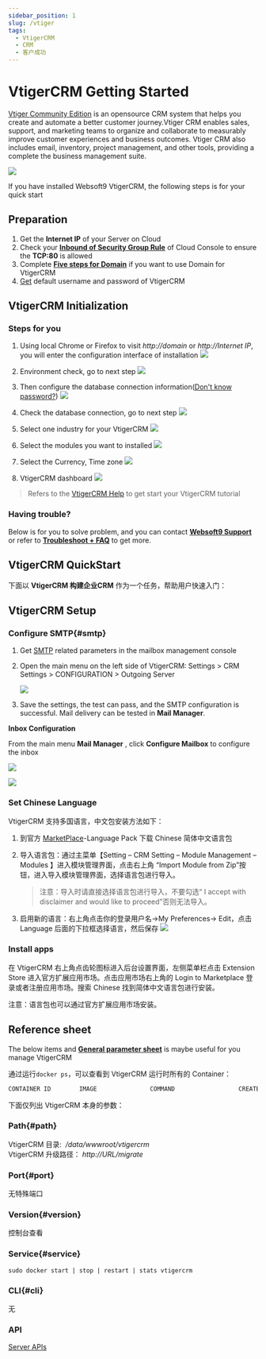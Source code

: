 ```yaml
---
sidebar_position: 1
slug: /vtiger
tags:
  - VtigerCRM
  - CRM
  - 客户成功
---
```


# VtigerCRM Getting Started

[Vtiger Community Edition](https://www.vtiger.com/open-source-crm/) is an opensource CRM system that helps you create and automate a better customer journey.Vtiger CRM enables sales, support, and marketing teams to organize and collaborate to measurably improve customer experiences and business outcomes. Vtiger CRM also includes email, inventory, project management, and other tools, providing a complete the business management suite.

![](https://libs.websoft9.com/Websoft9/DocsPicture/zh/vtigercrm/vtigercrm-gui-websoft9.png)

If you have installed Websoft9 VtigerCRM, the following steps is for your quick start

## Preparation

1. Get the **Internet IP** of your Server on Cloud
2. Check your **[Inbound of Security Group Rule](./administrator/firewall#security)** of Cloud Console to ensure the **TCP:80** is allowed
3. Complete **[Five steps for Domain](./administrator/domain_step)** if you want to use Domain for VtigerCRM
4. [Get](./user/credentials) default username and password of VtigerCRM

## VtigerCRM Initialization

### Steps for you

1. Using local Chrome or Firefox to visit *http://domain* or *http://Internet IP*, you will enter the configuration interface of installation
   ![](http://libs.websoft9.com/Websoft9/DocsPicture/zh/vtigercrm/vtigercrm-install001-websoft9.png)

2. Environment check, go to next step
   ![](http://libs.websoft9.com/Websoft9/DocsPicture/zh/vtigercrm/vtigercrm-install002-websoft9.png)

3. Then configure the database connection information([Don't know password?](./user/credentials))
   ![](http://libs.websoft9.com/Websoft9/DocsPicture/zh/vtigercrm/vtigercrm-install003-websoft9.png)

4. Check the database connection, go to next step
   ![](http://libs.websoft9.com/Websoft9/DocsPicture/zh/vtigercrm/vtigercrm-install004-websoft9.png)

5. Select one industry for your VtigerCRM
   ![](http://libs.websoft9.com/Websoft9/DocsPicture/en/vtigercrm/vg06.png)

6. Select the modules you want to installed
   ![](http://libs.websoft9.com/Websoft9/DocsPicture/zh/vtigercrm/vtigercrm-install006-websoft9.png)

7. Select the Currency, Time zone
   ![](http://libs.websoft9.com/Websoft9/DocsPicture/zh/vtigercrm/vtigercrm-install007-websoft9.png)

8. VtigerCRM dashboard
   ![](http://libs.websoft9.com/Websoft9/DocsPicture/zh/vtigercrm/vtigercrm-backend-websoft9.png)

> Refers to the [VtigerCRM Help](https://www.vtiger.com/help/) to get start your VtigerCRM tutorial

### Having trouble?

Below is for you to solve problem, and you can contact **[Websoft9 Support](./helpdesk)** or refer to **[Troubleshoot + FAQ](./faq#setup)** to get more.  

## VtigerCRM QuickStart

下面以 **VtigerCRM 构建企业CRM** 作为一个任务，帮助用户快速入门：


## VtigerCRM Setup

### Configure SMTP{#smtp}

1. Get [SMTP](./administrator/smtp) related parameters in the mailbox management console
   
2. Open the main menu on the left side of VtigerCRM: Settings > CRM Settings > CONFIGURATION > Outgoing Server
   
   ![](http://libs.websoft9.com/Websoft9/DocsPicture/en/vtigercrm/vtiger-smtp-websoft9.png)

3. Save the settings, the test can pass, and the SMTP configuration is successful. Mail delivery can be tested in **Mail Manager**.

**Inbox Configuration**

From the main menu **Mail Manager** , click **Configure Mailbox** to configure the inbox
   
  ![](http://libs.websoft9.com/Websoft9/DocsPicture/en/vtigercrm/vtiger-imap-websoft9.png)

  ![](http://libs.websoft9.com/Websoft9/DocsPicture/en/vtigercrm/vtiger-imap1-websoft9.png)

### Set Chinese Language

VtigerCRM 支持多国语言，中文包安装方法如下：

1.  到官方 [MarketPlace](https://marketplace.vtiger.com/app/listings)-Language Pack 下载 Chinese 简体中文语言包

2.  导入语言包：通过主菜单【Setting – CRM Setting – Module Management – Modules 】进入模块管理界面，点击右上角 “Import Module from Zip”按钮，进入导入模块管理界面，选择语言包进行导入。

    > 注意：导入时请直接选择语言包进行导入，不要勾选“ I accept with disclaimer and would like to proceed”否则无法导入。

3.  启用新的语言：右上角点击你的登录用户名->My Preferences-> Edit，点击 Language 后面的下拉框选择语言，然后保存
    ![](http://libs.websoft9.com/Websoft9/DocsPicture/zh/vtigercrm/change-language-websoft9.jpg)

### Install apps

在 VtigerCRM 右上角点齿轮图标进入后台设置界面，左侧菜单栏点击 Extension Store 进入官方扩展应用市场。点击应用市场右上角的 Login to Marketplace 登录或者注册应用市场。搜索 Chinese 找到简体中文语言包进行安装。

注意：语言包也可以通过官方扩展应用市场安装。

## Reference sheet

The below items and **[General parameter sheet](./administrator/parameter)** is maybe useful for you manage VtigerCRM 

通过运行`docker ps`，可以查看到 VtigerCRM 运行时所有的 Container：

```bash
CONTAINER ID        IMAGE               COMMAND                  CREATED             STATUS              PORTS                                NAMES
```


下面仅列出 VtigerCRM 本身的参数：

### Path{#path}

VtigerCRM 目录:  */data/wwwroot/vtigercrm*   
VtigerCRM 升级路径： *http://URL/migrate*

### Port{#port}

无特殊端口


### Version{#version}

控制台查看

### Service{#service}

```shell
sudo docker start | stop | restart | stats vtigercrm
```

### CLI{#cli}

无

### API

[Server APIs](https://community.vtiger.com/help/vtigercrm/developers/server-apis.html)

